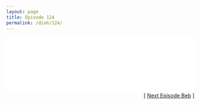 ```yaml
---
layout: page
title: Episode 124
permalink: /diah/124/
---
```


<iframe allowfullscreen="true" frameborder="0" style="width:100%;" marginheight="0" marginwidth="0" mozallowfullscreen="true" scrolling="NO" src="//gdriveplayer.us/embed2.php?link=8GWPQxLbCUokqsbC8yDzXA%252FVZqvMG3P2B1jCuMVNNYZgzkaklTpTnC8fn7sV3WaEr072dL6pCEhNWb7EtmOktDY8izQMipP%252FvcZXVQDc54dnUamwLpm5le%252BBIkFgN5cHVfjVbBNRkK%252BlvgQWzGQZKlrnt%252BxFxh%252F2J5wEa8JxI6NeejxNpJWgbpnlQJ2i9G2qYclnRdk%252BK5od4QaTLFH2Vu&amp;no_adult=yes" webkitallowfullscreen="true"></iframe>

<div align="right">[ <a href="/diah/125/">Next Episode Beb</a> ]</div>

